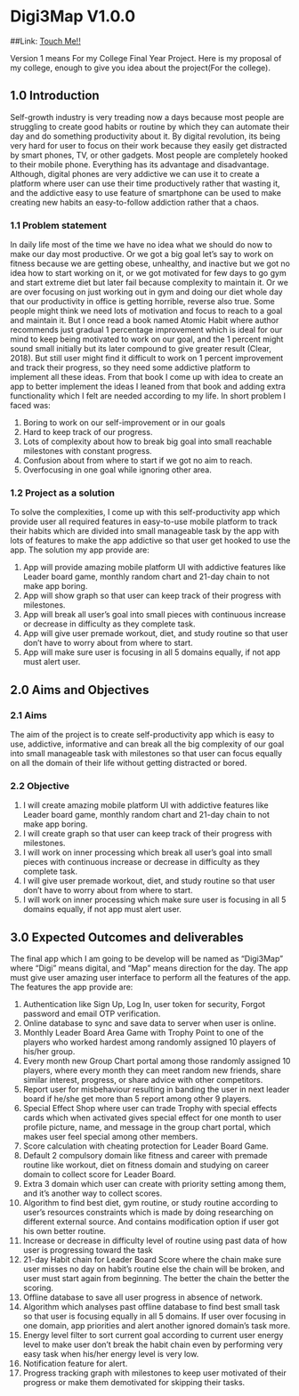 # Digi3Map V1.0.0
##Link: [Touch Me!!](https://drive.google.com/drive/folders/1Zs-BwcFz5yTtSQJNdNLhuLufk4of-DBg?usp=sharing)	

Version 1 means For my College Final Year Project.
Here is my proposal of my college, enough to give you idea about the project(For the college).

## 1.0 Introduction
Self-growth industry is very treading now a days because most people are struggling to create good habits or routine by which they can automate their day and do something productivity about it. By digital revolution, its being very hard for user to focus on their work because they easily get distracted by smart phones, TV, or other gadgets. Most people are completely hooked to their mobile phone. Everything has its advantage and disadvantage. Although, digital phones are very addictive we can use it to create a platform where user can use their time productively rather that wasting it, and the addictive easy to use feature of smartphone can be used to make creating new habits an easy-to-follow addiction rather that a chaos.
	 
### 1.1 Problem statement
In daily life most of the time we have no idea what we should do now to make our day most productive. Or we got a big goal let’s say to work on fitness because we are getting obese, unhealthy, and inactive but we got no idea how to start working on it, or we got motivated for few days to go gym and start extreme diet but later fail because complexity to maintain it. Or we are over focusing on just working out in gym and doing our diet whole day that our productivity in office is getting horrible, reverse also true. Some people might think we need lots of motivation and focus to reach to a goal and maintain it. But I once read a book named Atomic Habit where author recommends just gradual 1 percentage improvement which is ideal for our mind to keep being motivated to work on our goal, and the 1 percent might sound small initially but its later compound to give greater result (Clear, 2018). But still user might find it difficult to work on 1 percent improvement and track their progress, so they need some addictive platform to implement all these ideas. From that book I come up with idea to create an app to better implement the ideas I leaned from that book and adding extra functionality which I felt are needed according to my life.
 In short problem I faced was:
1.	Boring to work on our self-improvement or in our goals
2.	Hard to keep track of our progress.
3.	Lots of complexity about how to break big goal into small reachable milestones with constant progress.
4.	Confusion about from where to start if we got no aim to reach.
5.	Overfocusing in one goal while ignoring other area.

### 1.2 Project as a solution	
To solve the complexities, I come up with this self-productivity app which provide user all required features in easy-to-use mobile platform to track their habits which are divided into small manageable task by the app with lots of features to make the app addictive so that user get hooked to use the app.
The solution my app provide are:
1.	App will provide amazing mobile platform UI with addictive features like Leader board game, monthly random chart and 21-day chain to not make app boring.
2.	 App will show graph so that user can keep track of their progress with milestones.
3.	App will break all user’s goal into small pieces with continuous increase or decrease in difficulty as they complete task.
4.	App will give user premade workout, diet, and study routine so that user don’t have to worry about from where to start.
5.	 App will make sure user is focusing in all 5 domains equally, if not app must alert user.







## 2.0 Aims and Objectives
### 2.1 Aims
The aim of the project is to create self-productivity app which is easy to use, addictive, informative and can break all the big complexity of our goal into small manageable task with milestones so that user can focus equally on all the domain of their life without getting distracted or bored.
 ### 2.2 Objective
1.	I will create amazing mobile platform UI with addictive features like Leader board game, monthly random chart and 21-day chain to not make app boring.
2.	 I will create graph so that user can keep track of their progress with milestones.
3.	I will work on inner processing which break all user’s goal into small pieces with continuous increase or decrease in difficulty as they complete task.
4.	I will give user premade workout, diet, and study routine so that user don’t have to worry about from where to start.
5.	 I will work on inner processing which make sure user is focusing in all 5 domains equally, if not app must alert user.
      









## 3.0 Expected Outcomes and deliverables 
The final app which I am going to be develop will be named as “Digi3Map” where “Digi” means digital, and “Map” means direction for the day. The app must give user amazing user interface to perform all the features of the app. 
The features the app provide are:
1.	Authentication like Sign Up, Log In, user token for security, Forgot password and email OTP verification.
2.	Online database to sync and save data to server when user is online.
3.	Monthly Leader Board Area Game with Trophy Point to one of the players who worked hardest among randomly assigned 10 players of his/her group.
4.	Every month new Group Chart portal among those randomly assigned 10 players, where every month they can meet random new friends, share similar interest, progress, or share advice with other competitors.
5.	Report user for misbehaviour resulting in banding the user in next leader board if he/she get more than 5 report among other 9 players.
6.	Special Effect Shop where user can trade Trophy with special effects cards which when activated gives special effect for one month to user profile picture, name, and message in the group chart portal, which makes user feel special among other members. 
7.	Score calculation with cheating protection for Leader Board Game.
8.	Default 2 compulsory domain like fitness and career with premade routine like workout, diet on fitness domain and studying on career domain to collect score for Leader Board.
9.	Extra 3 domain which user can create with priority setting among them, and it’s another way to collect scores.
10.	Algorithm to find best diet, gym routine, or study routine according to user’s resources constraints which is made by doing researching on different external source. And contains modification option if user got his own better routine.
11.	Increase or decrease in difficulty level of routine using past data of how user is progressing toward the task
12.	21-day Habit chain for Leader Board Score where the chain make sure user misses no day on habit’s routine else the chain will be broken, and user must start again from beginning. The better the chain the better the scoring.
13.	Offline database to save all user progress in absence of network.
14.	Algorithm which analyses past offline database to find best small task so that user is focusing equally in all 5 domains. If user over focusing in one domain, app priorities and alert another ignored domain’s task more.
15.	Energy level filter to sort current goal according to current user energy level to make user don’t break the habit chain even by performing very easy task when his/her energy level is very low.
16.	Notification feature for alert.
17.	Progress tracking graph with milestones to keep user motivated of their progress or make them demotivated for skipping their tasks.


